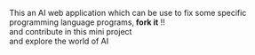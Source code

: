 This an AI web application which can be use to fix some specific programming language programs,<b> fork it</b> !!<br> and contribute in this mini project<br>and explore the world of AI
